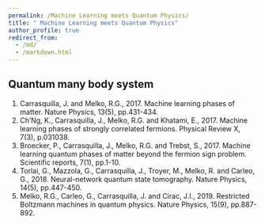 ```yaml
---
permalink: /Machine Learning meets Quantum Physics/
title: " Machine Learning meets Quantum Physics"
author_profile: true
redirect_from: 
  - /md/
  - /markdown.html
---
```



## Quantum many body system
1. Carrasquilla, J. and Melko, R.G., 2017. Machine learning phases of matter. Nature Physics, 13(5), pp.431-434.
2. Ch’Ng, K., Carrasquilla, J., Melko, R.G. and Khatami, E., 2017. Machine learning phases of strongly correlated fermions. Physical Review X, 7(3), p.031038.
3. Broecker, P., Carrasquilla, J., Melko, R.G. and Trebst, S., 2017. Machine learning quantum phases of matter beyond the fermion sign problem. Scientific reports, 7(1), pp.1-10.
4. Torlai, G., Mazzola, G., Carrasquilla, J., Troyer, M., Melko, R. and Carleo, G., 2018. Neural-network quantum state tomography. Nature Physics, 14(5),   pp.447-450.
5. Melko, R.G., Carleo, G., Carrasquilla, J. and Cirac, J.I., 2019. Restricted Boltzmann machines in quantum physics. Nature Physics, 15(9), pp.887-892.



